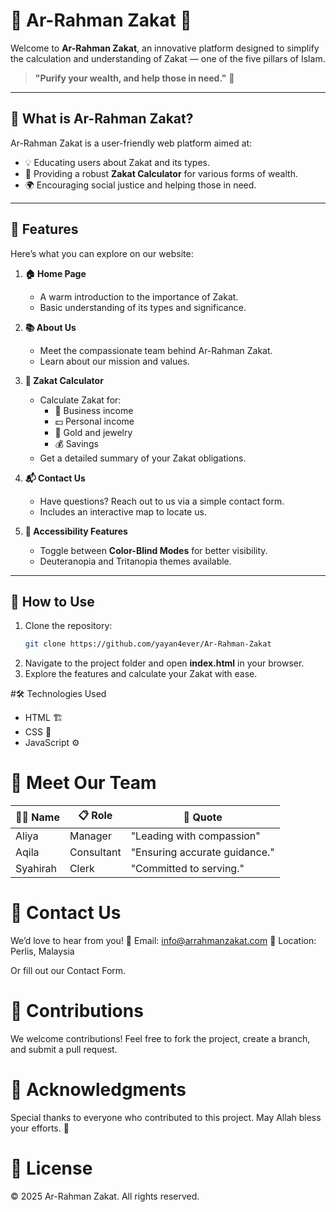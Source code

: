 # 🌟 Ar-Rahman Zakat 🌟  
Welcome to **Ar-Rahman Zakat**, an innovative platform designed to simplify the calculation and understanding of Zakat — one of the five pillars of Islam.  
> **"Purify your wealth, and help those in need."** 🤲

---

## 📖 What is Ar-Rahman Zakat?  
Ar-Rahman Zakat is a user-friendly web platform aimed at:  
- 💡 Educating users about Zakat and its types.  
- 🧮 Providing a robust **Zakat Calculator** for various forms of wealth.  
- 🌍 Encouraging social justice and helping those in need.

---

## 🔗 Features  
Here’s what you can explore on our website:  

1. **🏠 Home Page**  
   - A warm introduction to the importance of Zakat.  
   - Basic understanding of its types and significance.  

2. **📚 About Us**  
   - Meet the compassionate team behind Ar-Rahman Zakat.  
   - Learn about our mission and values.  

3. **🧮 Zakat Calculator**  
   - Calculate Zakat for:  
     - 💼 Business income  
     - 💵 Personal income  
     - 💎 Gold and jewelry  
     - 💰 Savings  
   - Get a detailed summary of your Zakat obligations.  

4. **📬 Contact Us**  
   - Have questions? Reach out to us via a simple contact form.  
   - Includes an interactive map to locate us.  

5. **🎨 Accessibility Features**  
   - Toggle between **Color-Blind Modes** for better visibility.  
   - Deuteranopia and Tritanopia themes available.  

---

## 🚀 How to Use  
1. Clone the repository:  
   ```bash
   git clone https://github.com/yayan4ever/Ar-Rahman-Zakat
2. Navigate to the project folder and open **index.html** in your browser.
3. Explore the features and calculate your Zakat with ease.

#🛠️ Technologies Used
- HTML 🏗️
- CSS 🎨
- JavaScript ⚙️

# 🤝 Meet Our Team
| 🧑‍💼 **Name**       | 📋 **Role**          | 💬 **Quote**                  |
|--------------------|----------------------|-------------------------------|
| Aliya             |  Manager     | "Leading with compassion" |
| Aqila             | Consultant   | "Ensuring accurate guidance." |
| Syahirah          | Clerk        | "Committed to serving."   |

# 📩 Contact Us
We’d love to hear from you!
📧 Email: info@arrahmanzakat.com
📍 Location: Perlis, Malaysia

Or fill out our Contact Form.

# 🌟 Contributions
We welcome contributions! Feel free to fork the project, create a branch, and submit a pull request.

# 🕌 Acknowledgments
Special thanks to everyone who contributed to this project. May Allah bless your efforts. 🤲

# 📜 License
© 2025 Ar-Rahman Zakat. All rights reserved.
